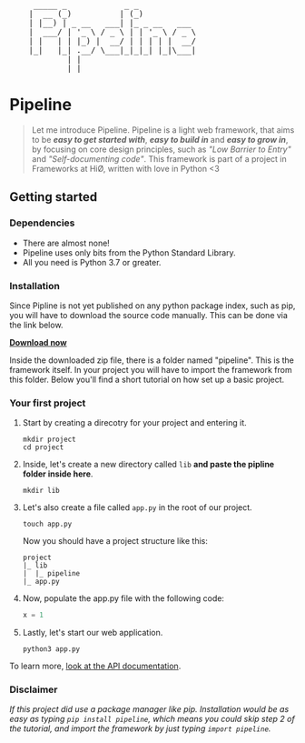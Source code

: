 <pre>
     _____ _            _ _             
    |  __ (_)          | (_)            
    | |__) | _ __   ___| |_ _ __   ___  
    |  ___/ | '_ \ / _ \ | | '_ \ / _ \ 
    | |   | | |_) |  __/ | | | | |  __/ 
    |_|   |_| .__/ \___|_|_|_| |_|\___| 
            | |                         
            |_|                         
</pre>

# Pipeline

> Let me introduce Pipeline. Pipeline is a light web framework, that aims to be _**easy to get started with**_, _**easy to build in**_ and _**easy to grow in**_, by focusing on core design principles, such as _"Low Barrier to Entry"_ and _"Self-documenting code"_. This framework is part of a project in Frameworks at HiØ, written with love in Python <3

## Getting started

### Dependencies

* There are almost none! 
* Pipeline uses only bits from the Python Standard Library. 
* All you need is Python 3.7 or greater.

### Installation

Since Pipline is not yet published on any python package index, such as pip, you will have to download the source code manually. This can be done via the link below.

[**Download now**](https://github.com/olejorga/pipeline/archive/refs/heads/main.zip)

Inside the downloaded zip file, there is a folder named "pipeline". This is the framework itself. In your project you will have to import the framework from this folder. Below you'll find a short tutorial on how set up a basic project.

### Your first project

1. Start by creating a direcotry for your project and entering it.
   ```console
   mkdir project
   cd project
   ```
2. Inside, let's create a new directory called `lib` **and paste the pipline folder inside here**.
   ```console
   mkdir lib
   ```
3. Let's also create a file called `app.py` in the root of our project.
   ```console
   touch app.py
   ```
   Now you should have a project structure like this:
   ```
   project
   |_ lib
   |  |_ pipeline
   |_ app.py
   ```
4. Now, populate the app.py file with the following code:
   ```python
   x = 1
   ```
5. Lastly, let's start our web application.
   ```console
   python3 app.py
   ```

To learn more, [look at the API documentation](https://github.com/olejorga/pipeline/wiki).

### Disclaimer

_If this project did use a package manager like pip. Installation would be as easy as typing `pip install pipeline`, which means you could skip step 2 of the tutorial, and import the framework by just typing `import pipeline`._
